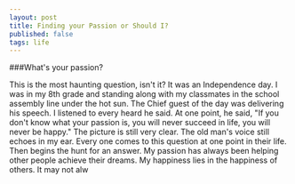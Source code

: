 ```yaml
---
layout: post
title: Finding your Passion or Should I?
published: false
tags: life
---
```


###What's your passion? 

This is the most haunting question, isn't it? It was an Independence day. I was in my 8th grade and standing along with my classmates in the school assembly line under the hot sun. The Chief guest of the day was delivering his speech. I listened to every heard he said. At one point, he said, "If you don't know what your passion is, you will never succeed in life, you will never be happy." The picture is still very clear. The old man's voice still echoes in my ear.  Every one comes to this question at one point in their life. Then begins the hunt for an answer. My passion has always been helping other people achieve their dreams. My happiness lies in the happiness of others. It may not alw
